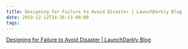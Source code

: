 ```yaml
---
title: Designing for Failure to Avoid Disaster | LaunchDarkly Blog
date: 2019-12-12T14:26:13-00:00
tags:
---
```


[Designing for Failure to Avoid Disaster | LaunchDarkly Blog](https://launchdarkly.com/blog/designing-for-failure-to-avoid-disaster/)
